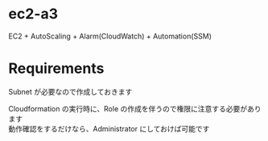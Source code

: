 # ec2-a3

EC2 + AutoScaling + Alarm(CloudWatch) + Automation(SSM)

# Requirements

Subnet が必要なので作成しておきます

Cloudformation の実行時に、Role の作成を伴うので権限に注意する必要があります  
動作確認をするだけなら、Administrator にしておけば可能です
